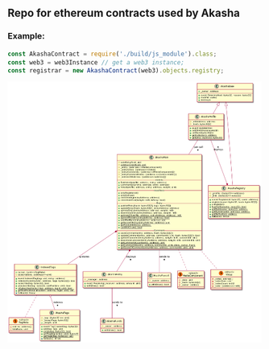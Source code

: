 ## Repo for ethereum contracts used by Akasha

### Example:
```javascript
const AkashaContract = require('./build/js_module').class;
const web3 = web3Instance // get a web3 instance;
const registrar = new AkashaContract(web3).objects.registry;
```

![Diagram](diagram.png?raw=true "Contracts")

